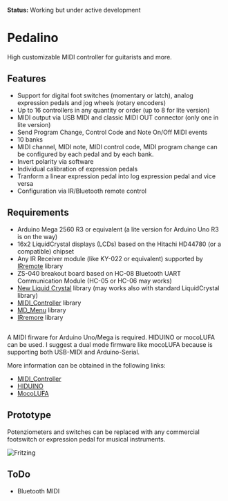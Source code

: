 **Status:** Working but under active development

# Pedalino
High customizable MIDI controller for guitarists and more.

## Features
- Support for digital foot switches (momentary or latch), analog expression pedals and jog wheels (rotary encoders)
- Up to 16 controllers in any quantity or order (up to 8 for lite version)
- MIDI output via USB MIDI and classic MIDI OUT connector (only one in lite version)
- Send Program Change, Control Code and Note On/Off MIDI events
- 10 banks
- MIDI channel, MIDI note, MIDI control code, MIDI program change can be configured by each pedal and by each bank.
- Invert polarity via software
- Individual calibration of expression pedals
- Tranform a linear expression pedal into log expression pedal and vice versa
- Configuration via IR/Bluetooth remote control

## Requirements
- Arduino Mega 2560 R3 or equivalent (a lite version for Arduino Uno R3 is on the way)
- 16x2 LiquidCrystal displays (LCDs) based on the Hitachi HD44780 (or a compatible) chipset
- Any IR Receiver module (like KY-022 or equivalent) supported by [IRremote](https://github.com/z3t0/Arduino-IRremote) library
- ZS-040 breakout board based on HC-08 Bluetooth UART Communication Module (HC-05 or HC-06 may works)
- [New Liquid Crystal](https://bitbucket.org/fmalpartida/new-liquidcrystal/wiki/Home) library (may works also with standard LiquidCrystal library)
- [MIDI_Controller](https://github.com/alf45tar/MIDI_controller) library
- [MD_Menu](https://github.com/MajicDesigns/MD_Menu) library
- [IRremore](https://github.com/z3t0/Arduino-IRremote) library

## 

A MIDI firware for Arduino Uno/Mega is required. HIDUINO or mocoLUFA can be used.
I suggest a dual mode firmware like mocoLUFA because is supporting both USB-MIDI and Arduino-Serial.

More information can be obtained in the following links:
- [MIDI_Controller](https://github.com/tttapa/MIDI_controller)
- [HIDUINO](https://github.com/ddiakopoulos/hiduino)
- [MocoLUFA](https://github.com/kuwatay/mocolufa)

## Prototype

Potenziometers and switches can be replaced with any commercial footswitch or expression pedal for musical instruments.

![Fritzing](https://github.com/alf45tar/Pedalino/blob/master/Pedalino_bb.png)

## ToDo

- Bluetooth MIDI
